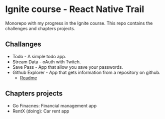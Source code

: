 # Ignite course - React Native Trail

Monorepo with my progress in the Ignite course. This repo contains the challenges and chapters projects.

## Challanges

- Todo - A simple todo app.
- Stream Data - oAuth with Twitch.
- Save Pass - App that allow you save your passwords.
- Github Explorer - App that gets information from a repository on github.
  - [Readme](./challenges/github-explorer/README.md)

## Chapters projects

- Go Finacnes: Financial management app
- RentX (doing): Car rent app
